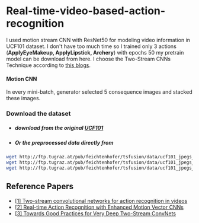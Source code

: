 # Real-time-video-based-action-recognition

I used motion stream CNN with ResNet50 for modeling video information in UCF101 dataset. I don't have too much time so I trained only 3 actions (**ApplyEyeMakeup, ApplyLipstick, Archery**) with epochs 50 my pretrain model can be download from here.  I choose the Two-Stream CNNs Technique according to [this blogs](https://towardsdatascience.com/deep-learning-architectures-for-action-recognition-83e5061ddf90).





#### Motion CNN

In every mini-batch, generator selected 5 consequence images and stacked  these images.



### Download the dataset

- ##### download from the original [UCF101](https://www.crcv.ucf.edu/data/UCF101.php)

- ##### Or the preprocessed data directly from

```bash
wget http://ftp.tugraz.at/pub/feichtenhofer/tsfusion/data/ucf101_jpegs_256.zip.001
wget http://ftp.tugraz.at/pub/feichtenhofer/tsfusion/data/ucf101_jpegs_256.zip.002
wget http://ftp.tugraz.at/pub/feichtenhofer/tsfusion/data/ucf101_jpegs_256.zip.003
```





## Reference Papers

- [[1\] Two-stream convolutional networks for action recognition in videos](https://arxiv.org/pdf/1406.2199.pdf)
- [[2\] Real-time Action Recognition with Enhanced Motion Vector CNNs](https://arxiv.org/pdf/1604.07669.pdf)
- [[3\] Towards Good Practices for Very Deep Two-Stream ConvNets](https://arxiv.org/pdf/1507.02159.pdf)
